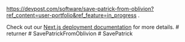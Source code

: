 https://devpost.com/software/save-patrick-from-oblivion?ref_content=user-portfolio&ref_feature=in_progress
.


Check out our [Next.js deployment documentation](https://nextjs.org/docs/deployment) for more details.
#   r e t u r n e r 
 
 #   S a v e P a t r i c k F r o m O b l i v i o n 
 
 #   S a v e P a t r i c k 
 
 
